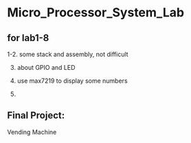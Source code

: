 # Micro_Processor_System_Lab

## for lab1-8

1-2. some stack and assembly, not difficult

3. about GPIO and LED

4. use max7219 to display some numbers

5. 
## Final Project: 

 Vending Machine
